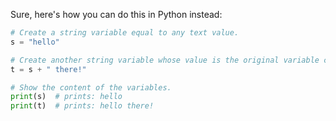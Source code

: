 Sure, here's how you can do this in Python instead:

```python
# Create a string variable equal to any text value.
s = "hello"

# Create another string variable whose value is the original variable concatenated with another string literal.
t = s + " there!"

# Show the content of the variables.
print(s)  # prints: hello
print(t)  # prints: hello there!
```

